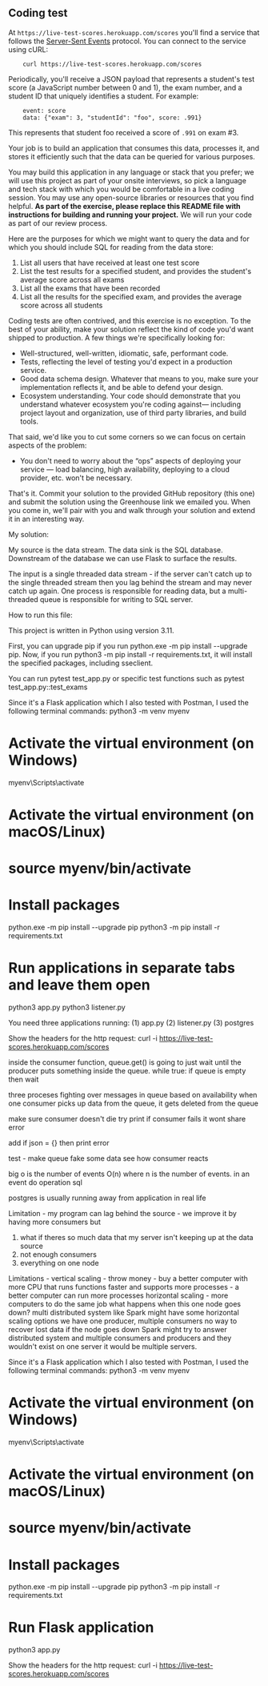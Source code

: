 ## Coding test


At `https://live-test-scores.herokuapp.com/scores` you'll find a service that follows the [Server-Sent Events](https://html.spec.whatwg.org/multipage/server-sent-events.html#server-sent-events) protocol. You can connect to the service using cURL:

        curl https://live-test-scores.herokuapp.com/scores

Periodically, you'll receive a JSON payload that represents a student's test score (a JavaScript number between 0 and 1), the exam number, and a student ID that uniquely identifies a student. For example:

        event: score
        data: {"exam": 3, "studentId": "foo", score: .991}

This represents that student foo received a score of `.991` on exam #3. 

Your job is to build an application that consumes this data, processes it, and stores it efficiently such that the data can be queried for various purposes. 

You may build this application in any language or stack that you prefer; we will use this project as part of your onsite interviews, so pick a language and tech stack with which you would be comfortable in a live coding session. You may use any open-source libraries or resources that you find helpful. **As part of the exercise, please replace this README file with instructions for building and running your project.** We will run your code as part of our review process.

Here are the purposes for which we might want to query the data and for which you should include SQL for reading from the data store:

1. List all users that have received at least one test score
2. List the test results for a specified student, and provides the student's average score across all exams
3. List all the exams that have been recorded
4. List all the results for the specified exam, and provides the average score across all students

Coding tests are often contrived, and this exercise is no exception. To the best of your ability, make your solution reflect the kind of code you'd want shipped to production. A few things we're specifically looking for:

* Well-structured, well-written, idiomatic, safe, performant code.
* Tests, reflecting the level of testing you'd expect in a production service.
* Good data schema design. Whatever that means to you, make sure your implementation reflects it, and be able to defend your design.
* Ecosystem understanding. Your code should demonstrate that you understand whatever ecosystem you're coding against— including project layout and organization, use of third party libraries, and build tools.

That said, we'd like you to cut some corners so we can focus on certain aspects of the problem:

* You don't need to worry about the “ops” aspects of deploying your service — load balancing, high availability, deploying to a cloud provider, etc. won't be necessary.

That's it. Commit your solution to the provided GitHub repository (this one) and submit the solution using the Greenhouse link we emailed you. When you come in, we'll pair with you and walk through your solution and extend it in an interesting way.



My solution:

My source is the data stream. The data sink is the SQL database. Downstream of the database we can use Flask to surface the results.

The input is a single threaded data stream - if the server can't catch up to the single threaded stream then you lag behind the stream and may never catch up again. One process is responsible for reading data, but a multi-threaded queue is responsible for writing to SQL server. 


How to run this file:

This project is written in Python using version 3.11.

First, you can upgrade pip if you run python.exe -m pip install --upgrade pip. Now, if you run python3 -m pip install -r requirements.txt, it will install the specified packages, including sseclient.

You can run pytest test_app.py or specific test functions such as pytest test_app.py::test_exams

Since it's a Flask application which I also tested with Postman, I used the following terminal commands:
python3 -m venv myenv
# Activate the virtual environment (on Windows)
myenv\Scripts\activate
# Activate the virtual environment (on macOS/Linux)
# source myenv/bin/activate
# Install packages
python.exe -m pip install --upgrade pip
python3 -m pip install -r requirements.txt
# Run applications in separate tabs and leave them open
python3 app.py
python3 listener.py


You need three applications running:
(1) app.py
(2) listener.py
(3) postgres


Show the headers for the http request:
curl -i https://live-test-scores.herokuapp.com/scores 

inside the consumer function, queue.get() is going to just wait until the producer puts something inside the queue. while true: if queue is empty then wait

three proceses fighting over messages in queue based on availability
when one consumer picks up data from the queue, it gets deleted from the queue

make sure consumer doesn't die 
try 
print
if consumer fails it wont share error

add if json = {}
then print error

test - 
make queue
fake some data
see how consumer reacts

big o is the number of events O(n) where n is the number of events. in an event do operation sql

postgres is usually running away from application in real life

Limitation - my program can lag behind the source - we improve it by having more consumers but 

1. what if theres so much data that my server isn't keeping up at the data source
2. not enough consumers
3. everything on one node

Limitations - 
vertical scaling - throw money - buy a better computer with more CPU that runs functions faster and supports more processes - a better computer can run more processes
horizontal scaling - more computers to do the same job
what happens when this one node goes down? multi distributed system like Spark might have some horizontal scaling options
we have one producer, multiple consumers
no way to recover lost data if the node goes down
Spark might try to answer distributed system and multiple consumers and producers and they wouldn't exist on one server it would be multiple servers.


Since it's a Flask application which I also tested with Postman, I used the following terminal commands:
python3 -m venv myenv
# Activate the virtual environment (on Windows)
myenv\Scripts\activate
# Activate the virtual environment (on macOS/Linux)
# source myenv/bin/activate
# Install packages
python.exe -m pip install --upgrade pip
python3 -m pip install -r requirements.txt
# Run Flask application 
python3 app.py

Show the headers for the http request:
curl -i https://live-test-scores.herokuapp.com/scores 
